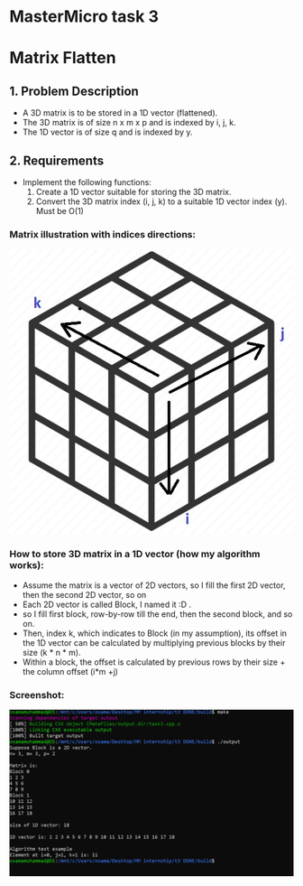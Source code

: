 # MasterMicro task 3
# Matrix Flatten

## 1. Problem Description
- A 3D matrix is to be stored in a 1D vector (flattened).
- The 3D matrix is of size n x m x p and is indexed by i, j, k.
- The 1D vector is of size q and is indexed by y.

## 2. Requirements
- Implement the following functions:
  1. Create a 1D vector suitable for storing the 3D matrix.
  2. Convert the 3D matrix index (i, j, k) to a suitable 1D vector index (y). Must be O(1)

### Matrix illustration with indices directions:
![Image](matrix_illustration.jpg)

### How to store 3D matrix in a 1D vector (how my algorithm works):
- Assume the matrix is a vector of 2D vectors, so I fill the first 2D vector, then the second 2D vector, so on
- Each 2D vector is called Block, I named it :D .
- so I fill first block, row-by-row till the end, then the second block, and so on.
- Then, index k, which indicates to Block (in my assumption), its offset in the 1D vector can be calculated by multiplying previous blocks by their size (k * n * m).
- Within a block, the offset is calculated by previous rows by their size + the column offset (i*m +j)

### Screenshot:
![Image](test_ex.png)
